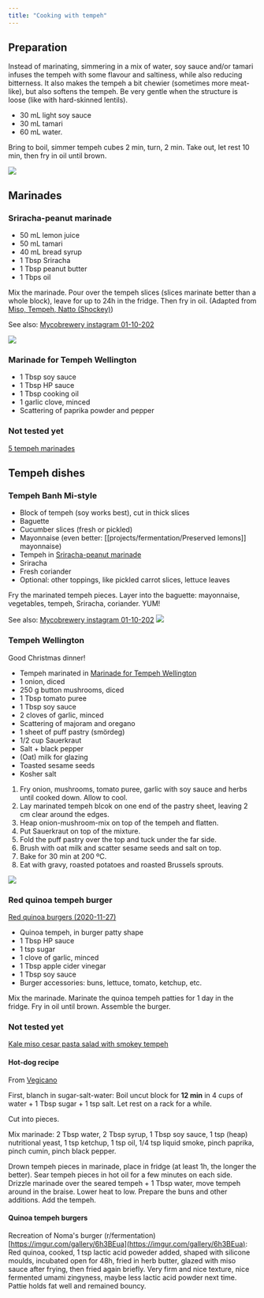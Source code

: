 ```yaml
---
title: "Cooking with tempeh"
---
```


## Preparation
Instead of marinating, simmering in a mix of water, soy sauce and/or tamari infuses the tempeh with some flavour and saltiness, while also reducing bitterness. It also makes the tempeh a bit chewier (sometimes more meat-like), but also softens the tempeh. Be very gentle when the structure is loose (like with hard-skinned lentils).

- 30 mL light soy sauce
- 30 mL tamari
- 60 mL water. 

Bring to boil, simmer tempeh cubes 2 min, turn, 2 min. Take out, let rest 10 min, then fry in oil until brown. 

![](projects/attachments/Pasted%20image%2020230106104156.png)




## Marinades
### Sriracha-peanut marinade
- 50 mL lemon juice
- 50 mL tamari
- 40 mL bread syrup
- 1 Tbsp Sriracha
- 1 Tbsp peanut butter
- 1 Tbps oil

Mix the marinade. Pour over the tempeh slices (slices marinate better than a whole block), leave for up to 24h in the fridge. Then fry in oil. (Adapted from [Miso, Tempeh, Natto (Shockey)](projects/fermentation/Miso,%20Tempeh,%20Natto%20(Shockey).md))

See also: [Mycobrewery instagram 01-10-202](https://www.instagram.com/p/CFy-JEeBCVh/)

![](projects/attachments/Pasted%20image%2020230106093049.png)

### Marinade for Tempeh Wellington
- 1 Tbsp soy sauce
- 1 Tbsp HP sauce
- 1 Tbsp cooking oil
- 1 garlic clove, minced
- Scattering of paprika powder and pepper



### Not tested yet
[5 tempeh marinades](https://www.okonomikitchen.com/5-easy-marinades-for-tempeh/)


## Tempeh dishes
### Tempeh Banh Mi-style
- Block of tempeh (soy works best), cut in thick slices
- Baguette
- Cucumber slices (fresh or pickled)
- Mayonnaise (even better: [[projects/fermentation/Preserved lemons]] mayonnaise)
- Tempeh in [Sriracha-peanut marinade](projects/fermentation/Cooking%20with%20tempeh.md#Marinades#Sriracha-peanut%20marinade)
- Sriracha
- Fresh coriander
- Optional: other toppings, like pickled carrot slices, lettuce leaves

Fry the marinated tempeh pieces. Layer into the baguette: mayonnaise, vegetables, tempeh, Sriracha, coriander. YUM!

See also: [Mycobrewery instagram 01-10-202](https://www.instagram.com/p/CFy2XFJByIk/)
![](projects/attachments/Pasted%20image%2020230106093727.png)


### Tempeh Wellington
Good Christmas dinner!

- Tempeh marinated in [Marinade for Tempeh Wellington](projects/fermentation/Cooking%20with%20tempeh.md#Marinade%20for%20Tempeh%20Wellington)
- 1 onion, diced
- 250 g button mushrooms, diced
- 1 Tbsp tomato puree
- 1 Tbsp soy sauce
- 2 cloves of garlic, minced
- Scattering of majoram and oregano
- 1 sheet of puff pastry (smördeg)
- 1/2 cup Sauerkraut
- Salt + black pepper
- (Oat) milk for glazing
- Toasted sesame seeds
- Kosher salt

1. Fry onion, mushrooms, tomato puree, garlic with soy sauce and herbs until cooked down. Allow to cool.
2. Lay marinated tempeh blcok on one end of the pastry sheet, leaving 2 cm clear around the edges. 
3. Heap onion-mushroom-mix on top of the tempeh and flatten.
4. Put Sauerkraut on top of the mixture.
5. Fold the puff pastry over the top and tuck under the far side.
6. Brush with oat milk and scatter sesame seeds and salt on top. 
7. Bake for 30 min at 200 ºC. 
8. Eat with gravy, roasted potatoes and roasted Brussels sprouts.

![](projects/attachments/Pasted%20image%2020230106115637.png)


### Red quinoa tempeh burger
[Red quinoa burgers (2020-11-27)](projects/fermentation/Tempeh%20cooking%20methods.md#Red%20quinoa%20burgers%20(2020-11-27))

- Quinoa tempeh, in burger patty shape
- 1 Tbsp HP sauce
- 1 tsp sugar
- 1 clove of garlic, minced
- 1 Tbsp apple cider vinegar
- 1 Tbsp soy sauce
- Burger accessories: buns, lettuce, tomato, ketchup, etc.

Mix the marinade. Marinate the quinoa tempeh patties for 1 day in the fridge. Fry in oil until brown. Assemble the burger. 

### Not tested yet
[Kale miso cesar pasta salad with smokey tempeh](https://www.okonomikitchen.com/kale-miso-caesar-pasta-salad-with-smoky-tempeh/)

#### Hot-dog recipe 
From [Vegicano](https://vegicano.com/2015/08/25/my-favorite-tempeh-dog/)

First, blanch in sugar-salt-water: Boil uncut block for **12 min** in 4 cups of water + 1 Tbsp sugar + 1 tsp salt. Let rest on a rack for a while.

Cut into pieces. 

Mix marinade: 2 Tbsp water, 2 Tbsp syrup, 1 Tbsp soy sauce, 1 tsp (heap) nutritional yeast, 1 tsp ketchup, 1 tsp oil, 1/4 tsp liquid smoke, pinch paprika, pinch cumin, pinch black pepper. 

Drown tempeh pieces in marinade, place in fridge (at least 1h, the longer the better). Sear tempeh pieces in hot oil for a few minutes on each side. Drizzle marinade over the seared tempeh + 1 Tbsp water, move tempeh around in the braise. Lower heat to low. Prepare the buns and other additions. Add the tempeh.

#### Quinoa tempeh burgers
Recreation of Noma's burger (r/fermentation) [https://imgur.com/gallery/6h3BEua](https://imgur.com/gallery/6h3BEua): Red quinoa, cooked, 1 tsp lactic acid poweder added, shaped with silicone moulds, incubated open for 48h, fried in herb butter, glazed with miso sauce after frying, then fried again briefly. Very firm and nice texture, nice fermented umami zingyness, maybe less lactic acid powder next time. Pattie holds fat well and remained bouncy.
